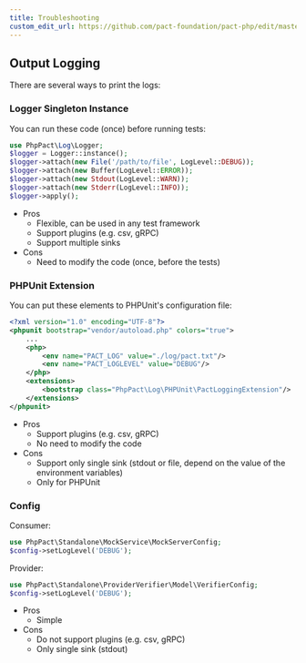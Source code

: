 ```yaml
---
title: Troubleshooting
custom_edit_url: https://github.com/pact-foundation/pact-php/edit/master/docs/troubleshooting.md
---
```

<!-- This file has been synced from the pact-foundation/pact-php repository. Please do not edit it directly. The URL of the source file can be found in the custom_edit_url value above -->

## Output Logging

There are several ways to print the logs:

### Logger Singleton Instance

You can run these code (once) before running tests:

```php
use PhpPact\Log\Logger;
$logger = Logger::instance();
$logger->attach(new File('/path/to/file', LogLevel::DEBUG));
$logger->attach(new Buffer(LogLevel::ERROR));
$logger->attach(new Stdout(LogLevel::WARN));
$logger->attach(new Stderr(LogLevel::INFO));
$logger->apply();
```

* Pros
    * Flexible, can be used in any test framework
    * Support plugins (e.g. csv, gRPC)
    * Support multiple sinks
* Cons
    * Need to modify the code (once, before the tests)

### PHPUnit Extension

You can put these elements to PHPUnit's configuration file:

```xml
<?xml version="1.0" encoding="UTF-8"?>
<phpunit bootstrap="vendor/autoload.php" colors="true">
    ...
    <php>
        <env name="PACT_LOG" value="./log/pact.txt"/>
        <env name="PACT_LOGLEVEL" value="DEBUG"/>
    </php>
    <extensions>
        <bootstrap class="PhpPact\Log\PHPUnit\PactLoggingExtension"/>
    </extensions>
</phpunit>
```

* Pros
    * Support plugins (e.g. csv, gRPC)
    * No need to modify the code
* Cons
    * Support only single sink (stdout or file, depend on the value of the environment variables)
    * Only for PHPUnit

### Config

Consumer:

```php
use PhpPact\Standalone\MockService\MockServerConfig;
$config->setLogLevel('DEBUG');
```

Provider:

```php
use PhpPact\Standalone\ProviderVerifier\Model\VerifierConfig;
$config->setLogLevel('DEBUG');
```

* Pros
    * Simple
* Cons
    * Do not support plugins (e.g. csv, gRPC)
    * Only single sink (stdout)
